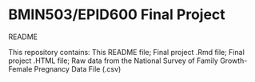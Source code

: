 # BMIN503/EPID600 Final Project
README

This repository contains: This README file; Final project .Rmd file; Final project .HTML file; Raw data from the National Survey of Family Growth- Female Pregnancy Data File (.csv)
